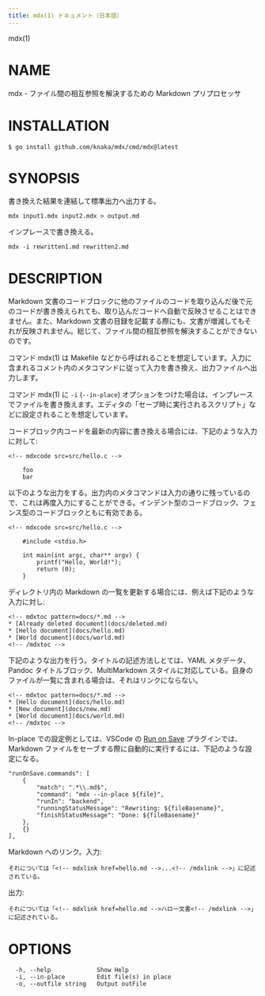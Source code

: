 ```yaml
---
title: mdx(1) ドキュメント（日本語）
---
```


mdx(1)

# NAME

mdx - ファイル間の相互参照を解決するための Markdown プリプロセッサ

# INSTALLATION

    $ go install github.com/knaka/mdx/cmd/mdx@latest

# SYNOPSIS

書き換えた結果を連結して標準出力へ出力する。

    mdx input1.mdx input2.mdx > output.md

インプレースで書き換える。

    mdx -i rewritten1.md rewritten2.md

# DESCRIPTION

Markdown 文書のコードブロックに他のファイルのコードを取り込んだ後で元のコードが書き換えられても、取り込んだコードへ自動で反映させることはできません。また、Markdown 文書の目録を記載する際にも、文書が増減してもそれが反映されません。総じて、ファイル間の相互参照を解決することができないのです。

コマンド mdx(1) は Makefile などから呼ばれることを想定しています。入力に含まれるコメント内のメタコマンドに従って入力を書き換え、出力ファイルへ出力します。

コマンド mdx(1) に `-i` (`--in-place`) オプションをつけた場合は、インプレースでファイルを書き換えます。エディタの「セーブ時に実行されるスクリプト」などに設定されることを想定しています。

コードブロック内コードを最新の内容に書き換える場合には、下記のような入力に対して:

    <!-- mdxcode src=src/hello.c -->

        foo
        bar

以下のような出力をする。出力内のメタコマンドは入力の通りに残っているので、これは再度入力にすることができる。インデント型のコードブロック、フェンス型のコードブロックともに有効である。

    <!-- mdxcode src=src/hello.c -->

        #include <stdio.h>

        int main(int argc, char** argv) {
            printf("Hello, World!");
            return (0);
        }

ディレクトリ内の Markdown の一覧を更新する場合には、例えば下記のような入力に対し:

    <!-- mdxtoc pattern=docs/*.md -->
    * [Already deleted document](docs/deleted.md)
    * [Hello document](docs/hello.md)
    * [World document](docs/world.md)
    <!-- /mdxtoc -->

下記のような出力を行う。タイトルの記述方法しとては、YAML メタデータ、Pandoc タイトルブロック、MultiMarkdown スタイルに対応している。自身のファイルが一覧に含まれる場合は、それはリンクにならない。

    <!-- mdxtoc pattern=docs/*.md -->
    * [Hello document](docs/hello.md)
    * [New document](docs/new.md)
    * [World document](docs/world.md)
    <!-- /mdxtoc -->

In-place での設定例としては、VSCode の [Run on Save](https://marketplace.visualstudio.com/items?itemName=pucelle.run-on-save) プラグインでは、Markdown ファイルをセーブする際に自動的に実行するには、下記のような設定になる。

    "runOnSave.commands": [
        {
            "match": ".*\\.md$",
            "command": "mdx --in-place ${file}",
            "runIn": "backend",
            "runningStatusMessage": "Rewriting: ${fileBasename}",
            "finishStatusMessage": "Done: ${fileBasename}"
        },
        {}
    ],

Markdown へのリンク。入力:

    それについては「<!-- mdxlink href=hello.md -->...<!-- /mdxlink -->」に記述されている。

出力:

    それについては「<!-- mdxlink href=hello.md -->ハロー文書<!-- /mdxlink -->」に記述されている。


# OPTIONS

```
  -h, --help             Show Help
  -i, --in-place         Edit file(s) in place
  -o, --outfile string   Output outFile
```
